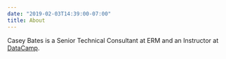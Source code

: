 ```yaml
---
date: "2019-02-03T14:39:00-07:00"
title: About
---
```


Casey Bates is a Senior Technical Consultant at ERM and an Instructor at [DataCamp](www.datacamp.com).
